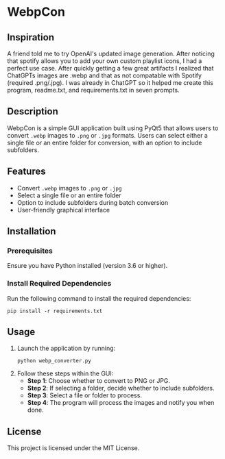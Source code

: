 # WebpCon

## Inspiration
A friend told me to try OpenAI's updated image generation.  After noticing that spotify allows you to add your own custom playlist icons, I had a perfect use case.  After quickly getting a few great artifacts I realized that ChatGPTs images are .webp and that as not compatable with Spotify (required .png/.jpg).  I was already in ChatGPT so it helped me create this program, readme.txt, and requirements.txt in seven prompts.

## Description
WebpCon is a simple GUI application built using PyQt5 that allows users to convert `.webp` images to `.png` or `.jpg` formats. Users can select either a single file or an entire folder for conversion, with an option to include subfolders.

## Features
- Convert `.webp` images to `.png` or `.jpg`
- Select a single file or an entire folder
- Option to include subfolders during batch conversion
- User-friendly graphical interface

## Installation
### Prerequisites
Ensure you have Python installed (version 3.6 or higher).

### Install Required Dependencies
Run the following command to install the required dependencies:
```
pip install -r requirements.txt
```

## Usage
1. Launch the application by running:
   ```
   python webp_converter.py
   ```
2. Follow these steps within the GUI:
   - **Step 1**: Choose whether to convert to PNG or JPG.
   - **Step 2**: If selecting a folder, decide whether to include subfolders.
   - **Step 3**: Select a file or folder to process.
   - **Step 4**: The program will process the images and notify you when done.

## License
This project is licensed under the MIT License.

